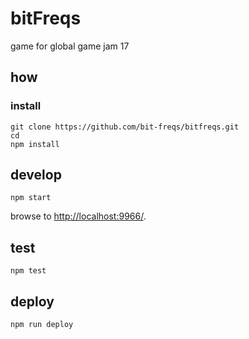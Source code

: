 
# bitFreqs

game for global game jam 17

## how

### install

```
git clone https://github.com/bit-freqs/bitfreqs.git
cd
npm install
```

## develop

```
npm start
```

browse to <http://localhost:9966/>.

## test

```
npm test
```

## deploy

```
npm run deploy
```
